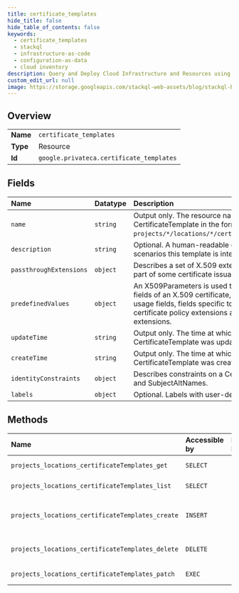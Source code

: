 ```yaml
---
title: certificate_templates
hide_title: false
hide_table_of_contents: false
keywords:
  - certificate_templates
  - stackql
  - infrastructure-as-code
  - configuration-as-data
  - cloud inventory
description: Query and Deploy Cloud Infrastructure and Resources using SQL
custom_edit_url: null
image: https://storage.googleapis.com/stackql-web-assets/blog/stackql-blog-post-featured-image.png
---
```

  
    

## Overview
<table><tbody>
<tr><td><b>Name</b></td><td><code>certificate_templates</code></td></tr>
<tr><td><b>Type</b></td><td>Resource</td></tr>
<tr><td><b>Id</b></td><td><code>google.privateca.certificate_templates</code></td></tr>
</tbody></table>

## Fields
| Name | Datatype | Description |
|:-----|:---------|:------------|
| `name` | `string` | Output only. The resource name for this CertificateTemplate in the format `projects/*/locations/*/certificateTemplates/*`. |
| `description` | `string` | Optional. A human-readable description of scenarios this template is intended for. |
| `passthroughExtensions` | `object` | Describes a set of X.509 extensions that may be part of some certificate issuance controls. |
| `predefinedValues` | `object` | An X509Parameters is used to describe certain fields of an X.509 certificate, such as the key usage fields, fields specific to CA certificates, certificate policy extensions and custom extensions. |
| `updateTime` | `string` | Output only. The time at which this CertificateTemplate was updated. |
| `createTime` | `string` | Output only. The time at which this CertificateTemplate was created. |
| `identityConstraints` | `object` | Describes constraints on a Certificate's Subject and SubjectAltNames. |
| `labels` | `object` | Optional. Labels with user-defined metadata. |
## Methods
| Name | Accessible by | Required Params | Description |
|:-----|:--------------|:----------------|:------------|
| `projects_locations_certificateTemplates_get` | `SELECT` | `name` | Returns a CertificateTemplate. |
| `projects_locations_certificateTemplates_list` | `SELECT` | `parent` | Lists CertificateTemplates. |
| `projects_locations_certificateTemplates_create` | `INSERT` | `parent` | Create a new CertificateTemplate in a given Project and Location. |
| `projects_locations_certificateTemplates_delete` | `DELETE` | `name` | DeleteCertificateTemplate deletes a CertificateTemplate. |
| `projects_locations_certificateTemplates_patch` | `EXEC` | `name` | Update a CertificateTemplate. |
